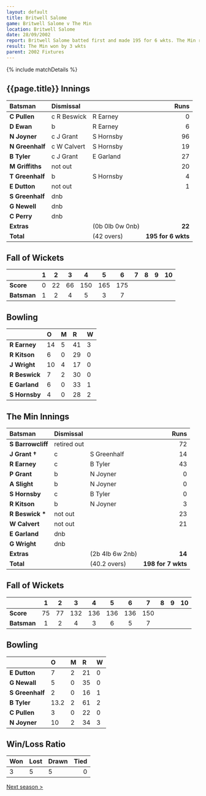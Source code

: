 ```yaml
---
layout: default
title: Britwell Salome
game: Britwell Salome v The Min
location: Britwell Salome
date: 28/09/2002
report: Britwell Salome batted first and made 195 for 6 wkts. The Min replied with 198 for 7 wkts
result: The Min won by 3 wkts
parent: 2002 Fixtures
---
```


{% include matchDetails %}

## {{page.title}} Innings

| Batsman | Dismissal |  | Runs |
|:---|:---|---|---:|
| **C Pullen** | c R Beswick | R Earney | 0 |
| **D Ewan** | b | R Earney | 6 |
| **N Joyner** | c J Grant | S Hornsby | 96 |
| **N Greenhalf** | c W Calvert | S Hornsby | 19 |
| **B Tyler** | c J Grant | E Garland | 27 |
| **M Griffiths** | not out |  | 20 |
| **T Greenhalf** | b | S Hornsby | 4 |
| **E Dutton** | not out |  | 1 |
| **S Greenhalf** | dnb |  |  |
| **G Newell** | dnb |  |  |
| **C Perry** | dnb |  |  |
| **Extras** | | (0b 0lb 0w 0nb) | **22** |
| **Total** | | (42 overs) | **195 for 6 wkts** |

## Fall of Wickets

| | 1 | 2 | 3 | 4 | 5 | 6 | 7 | 8 | 9 | 10 |
|---|:---:|:---:|:---:|:---:|:---:|:---:|:---:|:---:|:---:|:---:|
| **Score** | 0 | 22 | 66 | 150 | 165 | 175 |  |  |  |  |
| **Batsman** | 1 | 2 | 4 | 5 | 3 | 7 |  |  |  |  |

## Bowling

| | O | M | R | W |
|---|:---|:---|:---|:---|
| **R Earney** | 14 | 5 | 41 | 3 |
| **R Kitson** | 6 | 0 | 29 | 0 |
| **J Wright** | 10 | 4 | 17 | 0 |
| **R Beswick** | 7 | 2 | 30 | 0 |
| **E Garland** | 6 | 0 | 33 | 1 |
| **S Hornsby** | 4 | 0 | 28 | 2 |

## The Min Innings

| Batsman | Dismissal |  | Runs |
|:---|:---|---|---:|
| **S Barrowcliff** | retired out |  | 72 |
| **J Grant &#8224;** | c | S Greenhalf | 14 |
| **R Earney** | c | B Tyler | 43 |
| **P Grant** | b | N Joyner | 0 |
| **A Slight** | b | N Joyner | 0 |
| **S Hornsby** | c | B Tyler | 0 |
| **R Kitson** | b | N Joyner | 3 |
| **R Beswick &#42;** | not out |  | 23 |
| **W Calvert** | not out |  | 21 |
| **E Garland** | dnb |  |  |
| **G Wright** | dnb |  |  |
| **Extras** | | (2b 4lb 6w 2nb) | **14** |
| **Total** | | (40.2 overs) | **198 for 7 wkts** |

## Fall of Wickets

| | 1 | 2 | 3 | 4 | 5 | 6 | 7 | 8 | 9 | 10 |
|---|:---:|:---:|:---:|:---:|:---:|:---:|:---:|:---:|:---:|:---:|
| **Score** | 75 | 77 | 132 | 136 | 136 | 136 | 150 |  |  |  |
| **Batsman** | 1 | 2 | 4 | 3 | 6 | 5 | 7 |  |  |  |

## Bowling

| | O | M | R | W |
|---|:---|:---|:---|:---|
| **E Dutton** | 7 | 2 | 21 | 0 |
| **G Newall** | 5 | 0 | 35 | 0 |
| **S Greenhalf** | 2 | 0 | 16 | 1 |
| **B Tyler** | 13.2 | 2 | 61 | 2 |
| **C Pullen** | 3 | 0 | 22 | 0 |
| **N Joyner** | 10 | 2 | 34 | 3 |

## Win/Loss Ratio

| Won | Lost | Drawn | Tied |
|:---|:---|:---|---:|
| 3 | 5 | 5 | 0 |

[Next season >](../2003)